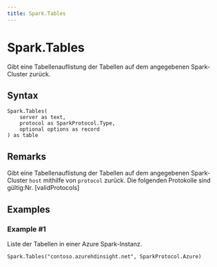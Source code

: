 ```yaml
---
title: Spark.Tables
---
```


# Spark.Tables


Gibt eine Tabellenauflistung der Tabellen auf dem angegebenen Spark-Cluster zurück.


## Syntax

```powerquery
Spark.Tables(
    server as text,
    protocol as SparkProtocol.Type,
    optional options as record
) as table
```


## Remarks

Gibt eine Tabellenauflistung der Tabellen auf dem angegebenen Spark-Cluster <code>host</code> mithilfe von <code>protocol</code> zurück.  Die folgenden Protokolle sind gültig:Nr. [validProtocols]


## Examples

### Example #1 
Liste der Tabellen in einer Azure Spark-Instanz.
```powerquery
Spark.Tables("contoso.azurehdinsight.net", SparkProtocol.Azure)
```



